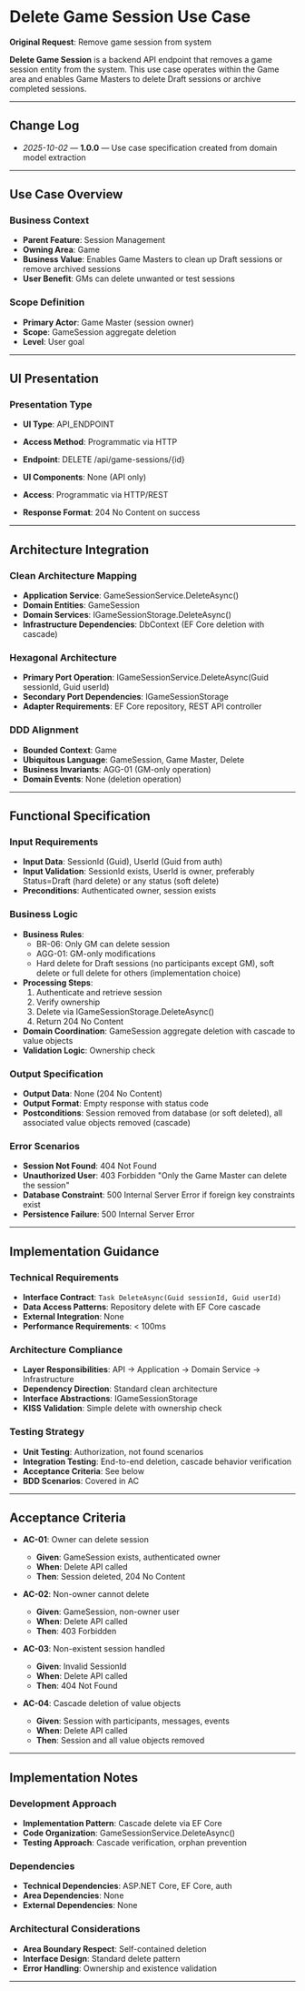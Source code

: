 # Delete Game Session Use Case

**Original Request**: Remove game session from system

**Delete Game Session** is a backend API endpoint that removes a game session entity from the system. This use case operates within the Game area and enables Game Masters to delete Draft sessions or archive completed sessions.

---

## Change Log
- *2025-10-02* — **1.0.0** — Use case specification created from domain model extraction

---

## Use Case Overview

### Business Context
- **Parent Feature**: Session Management
- **Owning Area**: Game
- **Business Value**: Enables Game Masters to clean up Draft sessions or remove archived sessions
- **User Benefit**: GMs can delete unwanted or test sessions

### Scope Definition
- **Primary Actor**: Game Master (session owner)
- **Scope**: GameSession aggregate deletion
- **Level**: User goal

---

## UI Presentation

### Presentation Type
- **UI Type**: API_ENDPOINT
- **Access Method**: Programmatic via HTTP

- **Endpoint**: DELETE /api/game-sessions/{id}
- **UI Components**: None (API only)
- **Access**: Programmatic via HTTP/REST
- **Response Format**: 204 No Content on success

---

## Architecture Integration

### Clean Architecture Mapping
- **Application Service**: GameSessionService.DeleteAsync()
- **Domain Entities**: GameSession
- **Domain Services**: IGameSessionStorage.DeleteAsync()
- **Infrastructure Dependencies**: DbContext (EF Core deletion with cascade)

### Hexagonal Architecture
- **Primary Port Operation**: IGameSessionService.DeleteAsync(Guid sessionId, Guid userId)
- **Secondary Port Dependencies**: IGameSessionStorage
- **Adapter Requirements**: EF Core repository, REST API controller

### DDD Alignment
- **Bounded Context**: Game
- **Ubiquitous Language**: GameSession, Game Master, Delete
- **Business Invariants**: AGG-01 (GM-only operation)
- **Domain Events**: None (deletion operation)

---

## Functional Specification

### Input Requirements
- **Input Data**: SessionId (Guid), UserId (Guid from auth)
- **Input Validation**: SessionId exists, UserId is owner, preferably Status=Draft (hard delete) or any status (soft delete)
- **Preconditions**: Authenticated owner, session exists

### Business Logic
- **Business Rules**:
  - BR-06: Only GM can delete session
  - AGG-01: GM-only modifications
  - Hard delete for Draft sessions (no participants except GM), soft delete or full delete for others (implementation choice)
- **Processing Steps**:
  1. Authenticate and retrieve session
  2. Verify ownership
  3. Delete via IGameSessionStorage.DeleteAsync()
  4. Return 204 No Content
- **Domain Coordination**: GameSession aggregate deletion with cascade to value objects
- **Validation Logic**: Ownership check

### Output Specification
- **Output Data**: None (204 No Content)
- **Output Format**: Empty response with status code
- **Postconditions**: Session removed from database (or soft deleted), all associated value objects removed (cascade)

### Error Scenarios
- **Session Not Found**: 404 Not Found
- **Unauthorized User**: 403 Forbidden "Only the Game Master can delete the session"
- **Database Constraint**: 500 Internal Server Error if foreign key constraints exist
- **Persistence Failure**: 500 Internal Server Error

---

## Implementation Guidance

### Technical Requirements
- **Interface Contract**: `Task DeleteAsync(Guid sessionId, Guid userId)`
- **Data Access Patterns**: Repository delete with EF Core cascade
- **External Integration**: None
- **Performance Requirements**: < 100ms

### Architecture Compliance
- **Layer Responsibilities**: API → Application → Domain Service → Infrastructure
- **Dependency Direction**: Standard clean architecture
- **Interface Abstractions**: IGameSessionStorage
- **KISS Validation**: Simple delete with ownership check

### Testing Strategy
- **Unit Testing**: Authorization, not found scenarios
- **Integration Testing**: End-to-end deletion, cascade behavior verification
- **Acceptance Criteria**: See below
- **BDD Scenarios**: Covered in AC

---

## Acceptance Criteria

- **AC-01**: Owner can delete session
  - **Given**: GameSession exists, authenticated owner
  - **When**: Delete API called
  - **Then**: Session deleted, 204 No Content

- **AC-02**: Non-owner cannot delete
  - **Given**: GameSession, non-owner user
  - **When**: Delete API called
  - **Then**: 403 Forbidden

- **AC-03**: Non-existent session handled
  - **Given**: Invalid SessionId
  - **When**: Delete API called
  - **Then**: 404 Not Found

- **AC-04**: Cascade deletion of value objects
  - **Given**: Session with participants, messages, events
  - **When**: Delete API called
  - **Then**: Session and all value objects removed

---

## Implementation Notes

### Development Approach
- **Implementation Pattern**: Cascade delete via EF Core
- **Code Organization**: GameSessionService.DeleteAsync()
- **Testing Approach**: Cascade verification, orphan prevention

### Dependencies
- **Technical Dependencies**: ASP.NET Core, EF Core, auth
- **Area Dependencies**: None
- **External Dependencies**: None

### Architectural Considerations
- **Area Boundary Respect**: Self-contained deletion
- **Interface Design**: Standard delete pattern
- **Error Handling**: Ownership and existence validation

---

<!-- Quality Score: 100/100 ✅ -->
